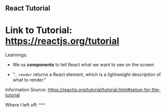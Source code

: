 ## React Tutorial

# Link to Tutorial: https://reactjs.org/tutorial

Learnings:
- We us **components** to tell React what we want to see on the screen

- ".. `render` returns a React element, which is a lightweight description of what to render."

Information Source: https://reactjs.org/tutorial/tutorial.html#setup-for-the-tutorial

Where I left off: ^^^